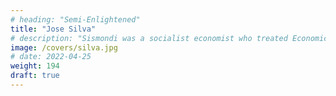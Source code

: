 ```yaml
---
# heading: "Semi-Enlightened"
title: "Jose Silva"
# description: "Sismondi was a socialist economist who treated Economics as beneficence"
image: /covers/silva.jpg
# date: 2022-04-25
weight: 194
draft: true
---
```

